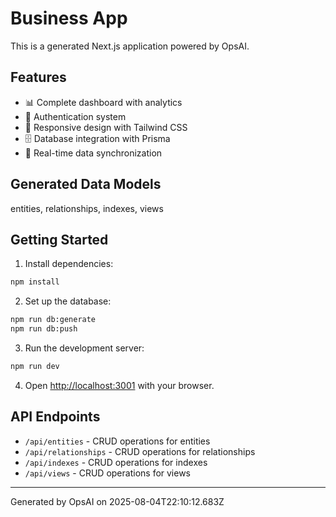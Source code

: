 # Business App

This is a generated Next.js application powered by OpsAI.

## Features

- 📊 Complete dashboard with analytics
- 🔐 Authentication system
- 📱 Responsive design with Tailwind CSS
- 🗄️ Database integration with Prisma
- 🔄 Real-time data synchronization

## Generated Data Models

entities, relationships, indexes, views

## Getting Started

1. Install dependencies:
```bash
npm install
```

2. Set up the database:
```bash
npm run db:generate
npm run db:push
```

3. Run the development server:
```bash
npm run dev
```

4. Open [http://localhost:3001](http://localhost:3001) with your browser.

## API Endpoints

- `/api/entities` - CRUD operations for entities
- `/api/relationships` - CRUD operations for relationships
- `/api/indexes` - CRUD operations for indexes
- `/api/views` - CRUD operations for views

---

Generated by OpsAI on 2025-08-04T22:10:12.683Z
